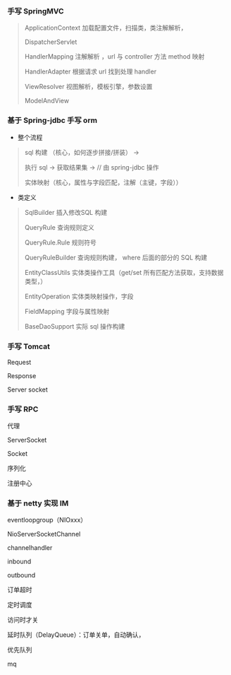 ### 手写 SpringMVC

> ApplicationContext    加载配置文件，扫描类，类注解解析，
>
> DispatcherServlet   
>
> HandlerMapping    注解解析 ，url 与 controller 方法 method 映射 
>
> HandlerAdapter   根据请求 url 找到处理 handler
>
> ViewResolver     视图解析，模板引擎，参数设置
>
> ModelAndView

### 基于 Spring-jdbc 手写 orm

* 整个流程   

>  sql 构建 （核心，如何逐步拼接/拼装） ->  
>
> 执行 sql  ->  获取结果集 ->           // 由  spring-jdbc 操作
>
> 实体映射（核心，属性与字段匹配，注解（主键，字段））

* 类定义

>SqlBuilder        插入修改SQL 构建
>
>QueryRule       查询规则定义    
>
>QueryRule.Rule     规则符号 
>
>QueryRuleBuilder  查询规则构建，  where 后面的部分的 SQL 构建
>
>EntityClassUtils     实体类操作工具（get/set 所有匹配方法获取，支持数据类型，）
>
>EntityOperation   实体类映射操作，字段
>
>FieldMapping    字段与属性映射
>
>BaseDaoSupport   实际 sql 操作构建





### 手写 Tomcat

Request

Response

Server       socket





### 手写 RPC

代理

ServerSocket

Socket

序列化

注册中心

### 基于 netty 实现 IM

eventloopgroup（NIOxxx）

NioServerSocketChannel

channelhandler

inbound

outbound







订单超时

定时调度

访问时才关

延时队列（DelayQueue）：订单关单，自动确认，



优先队列

mq